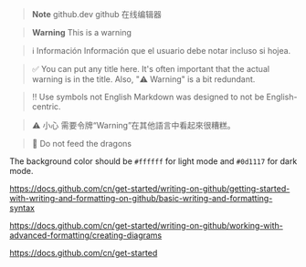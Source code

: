> **Note**
> github.dev github 在线编辑器

> **Warning**
> This is a warning

> ℹ️ Información
> Información que el usuario debe notar incluso si hojea.

> ✅ You can put any title here.
> It's often important that the actual warning is in the title. 
> Also, "⚠️ Warning" is a bit redundant.

> ‼️ Use symbols not English
> Markdown was designed to not be English-centric.

> ⚠️ 小心
> 需要令牌“Warning”在其他語言中看起來很糟糕。

> 🚫 Do not feed the dragons 

The background color should be `#ffffff` for light mode and `#0d1117` for dark mode.

https://docs.github.com/cn/get-started/writing-on-github/getting-started-with-writing-and-formatting-on-github/basic-writing-and-formatting-syntax


https://docs.github.com/cn/get-started/writing-on-github/working-with-advanced-formatting/creating-diagrams


https://docs.github.com/cn/get-started